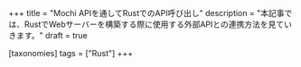 +++
title = "Mochi APIを通してRustでのAPI呼び出し"
description = "本記事では、RustでWebサーバーを構築する際に使用する外部APIとの連携方法を見ていきます。"
draft = true

[taxonomies]
tags = ["Rust"]
+++



